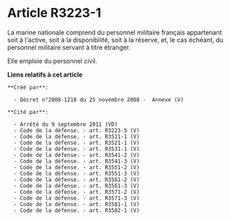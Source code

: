 # Article R3223-1

La marine nationale comprend du personnel militaire français appartenant soit à l'active, soit à la disponibilité, soit à la
réserve, et, le cas échéant, du personnel militaire servant à titre étranger.

Elle emploie du personnel civil.

**Liens relatifs à cet article**

	**Créé par**:

	  - Décret n°2008-1218 du 25 novembre 2008 -  Annexe (V)

	**Cité par**:

	  - Arrêté du 9 septembre 2011 (VD)
	  - Code de la défense. - art. R3223-5 (V)
	  - Code de la défense. - art. R3511-1 (V)
	  - Code de la défense. - art. R3521-1 (V)
	  - Code de la défense. - art. R3531-1 (V)
	  - Code de la défense. - art. R3541-2 (V)
	  - Code de la défense. - art. R3541-3 (V)
	  - Code de la défense. - art. R3551-2 (V)
	  - Code de la défense. - art. R3551-3 (V)
	  - Code de la défense. - art. R3561-2 (V)
	  - Code de la défense. - art. R3561-3 (V)
	  - Code de la défense. - art. R3571-2 (V)
	  - Code de la défense. - art. R3571-3 (V)
	  - Code de la défense. - art. R3581-1 (V)
	  - Code de la défense. - art. R3582-1 (V)
